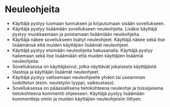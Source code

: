 # Neuleohjeita

* Käyttäjä pystyy luomaan tunnuksen ja kirjautumaan sisään sovellukseen.
* Käyttäjä pystyy lisäämään sovellukseen neuleohjeita. Lisäksi käyttäjä pystyy muokkaamaan ja poistamaan lisäämiään neuleohjeita.
* Käyttäjä näkee sovellukseen lisätyt neuleohjeet. Käyttäjä näkee sekä itse lisäämänsä että muiden käyttäjien lisäämät neuleohjeet.
* Käyttäjä pystyy etsimään neuleohjeita hakusanalla. Käyttäjä pystyy hakemaan sekä itse lisäämiään että muiden käyttäjien lisäämiä neuleohjeita.
* Sovelluksessa on käyttäjäsivut, jotka näyttävät jokaisesta käyttäjästä tilastoja ja käyttäjän lisäämät neuleohjeet.
* Käyttäjä pystyy valitsemaan neuleohjeelle yhden tai useamman luokittelun (esim. neuletyön tyyppi, vaikeustaso).
* Sovelluksessa on pääasiallisena tietokohteena neuleohje ja toissijaisena tietokohteena kommentti ohjeeseen. Käyttäjä pystyy lisäämään kommentteja omiin ja muiden käyttäjien neuleohjeisiin liittyen.
